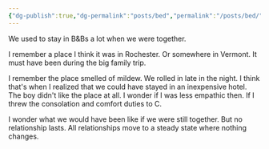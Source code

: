 ```yaml
---
{"dg-publish":true,"dg-permalink":"posts/bed","permalink":"/posts/bed/","title":"bed"}
---
```



We used to stay in B&Bs a lot when we were together. 

I remember a place I think it was in Rochester. Or somewhere in Vermont. It must have been during the big family trip. 

I remember the place smelled of mildew. We rolled in late in the night. I think that's when I realized that we could have stayed in an inexpensive hotel. The boy didn't like the place at all. I wonder if I was less empathic then. If I threw the consolation and comfort duties to C.

I wonder what we would have been like if we were still together. But no relationship lasts. All relationships move to a steady state where nothing changes.
